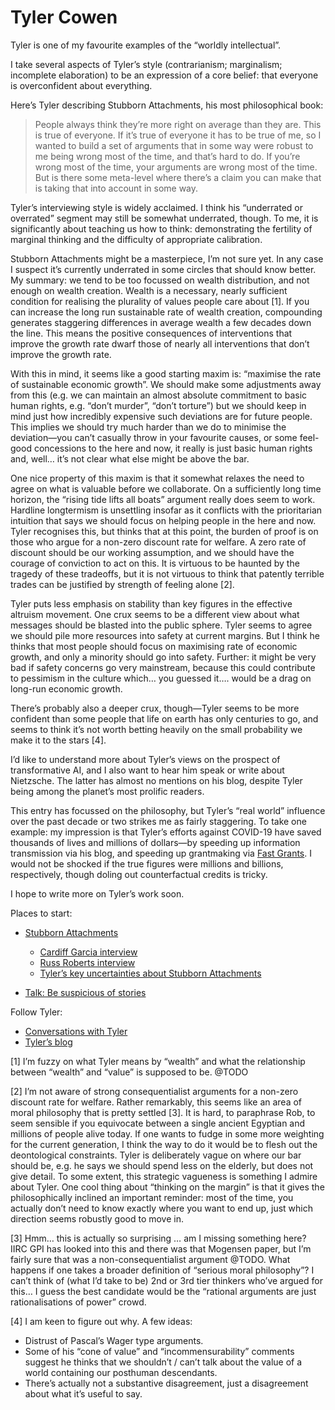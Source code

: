 # Tyler Cowen
Tyler is one of my favourite examples of the “worldly intellectual”. 

I take several aspects of Tyler’s style (contrarianism; marginalism; incomplete elaboration) to be an expression of a core belief: that everyone is overconfident about everything. 

Here’s Tyler describing Stubborn Attachments, his most philosophical book:

> People always think they’re more right on average than they are. This is true of everyone. If it’s true of everyone it has to be true of me, so I wanted to build a set of arguments that in some way were robust to me being wrong most of the time, and that’s hard to do. If you’re wrong most of the time, your arguments are wrong most of the time. But is there some meta-level where there’s a claim you can make that is taking that into account in some way.

Tyler’s interviewing style is widely acclaimed. I think his “underrated or overrated” segment may still be somewhat underrated, though. To me, it is significantly about teaching us how to think: demonstrating the fertility of marginal thinking and the difficulty of appropriate calibration.

Stubborn Attachments might be a masterpiece, I’m not sure yet. In any case I suspect it’s currently underrated in some circles that should know better. My summary: we tend to be too focussed on wealth distribution, and not enough on wealth creation. Wealth is a necessary, nearly sufficient condition for realising the plurality of values people care about [1]. If you can increase the long run sustainable rate of wealth creation, compounding generates staggering differences in average wealth a few decades down the line. This means the positive consequences of interventions that improve the growth rate dwarf those of nearly all interventions that don’t improve the growth rate.

With this in mind, it seems like a good starting maxim is: “maximise the rate of sustainable economic growth”. We should make some adjustments away from this (e.g. we can maintain an almost absolute commitment to basic human rights, e.g. “don’t murder”, “don’t torture”) but we should keep in mind just how incredibly expensive such deviations are for future people. This implies we should try much harder than we do to minimise the deviation—you can’t casually throw in your favourite causes, or some feel-good concessions to the here and now, it really is just basic human rights and, well…  it’s not clear what else might be above the bar.

One nice property of this maxim is that it somewhat relaxes the need to agree on what is valuable before we collaborate. On a sufficiently long time horizon, the “rising tide lifts all boats” argument really does seem to work. Hardline longtermism is unsettling insofar as it conflicts with the prioritarian intuition that says we should focus on helping people in the here and now. Tyler recognises this, but thinks that at this point, the burden of proof is on those who argue for a non-zero discount rate for welfare. A zero rate of discount should be our working assumption, and we should have the courage of conviction to act on this. It is virtuous to be haunted by the tragedy of these tradeoffs, but it is not virtuous to think that patently terrible trades can be justified by strength of feeling alone [2]. 

Tyler puts less emphasis on stability than key figures in the effective altruism movement. One crux seems to be a different view about what messages should be blasted into the public sphere. Tyler seems to agree we should pile more resources into safety at current margins. But I think he thinks that most people should focus on maximising rate of economic growth, and only a minority should go into safety. Further: it might be very bad if safety concerns go very mainstream, because this could contribute to pessimism in the culture which… you guessed it…. would be a drag on long-run economic growth. 

There’s probably also a deeper crux, though—Tyler seems to be more confident than some people that life on earth has only centuries to go, and seems to think it’s not worth betting heavily on the small probability we make it to the stars [4]. 

I’d like to understand more about Tyler’s views on the prospect of transformative AI, and I also want to hear him speak or write about Nietzsche. The latter has almost no mentions on his blog, despite Tyler being among the planet’s most prolific readers. 

This entry has focussed on the philosophy, but Tyler’s “real world” influence over the past decade or two strikes me as fairly staggering. To take one example: my impression is that Tyler’s efforts against COVID-19 have saved thousands of lives and millions of dollars—by speeding up information transmission via his blog, and speeding up grantmaking via [Fast Grants](https://fastgrants.org). I would not be shocked if the true figures were millions and billions, respectively, though doling out counterfactual credits is tricky. 

I hope to write more on Tyler’s work soon.

Places to start:
* [Stubborn Attachments](https://www.amazon.co.uk/Stubborn-Attachments-Prosperous-Responsible-Individuals/dp/1732265135)
	* [Cardiff Garcia interview](https://thevalmy.com/28)
	* [Russ Roberts interview](https://www.listennotes.com/podcasts/econtalk/tyler-cowen-on-stubborn-voTPp5YliH3/)
	* [Tyler’s key uncertainties about Stubborn Attachments](https://thevalmy.com/29)

* [Talk: Be suspicious of stories](https://www.ted.com/talks/tyler_cowen_be_suspicious_of_simple_stories/transcript?language=en)

Follow Tyler:
* [Conversations with Tyler](https://conversationswithtyler.com/)
* [Tyler’s blog](marginalrevolution.com/)


[1] I’m fuzzy on what Tyler means by “wealth” and what the relationship between “wealth” and “value” is supposed to be. @TODO

[2] I’m not aware of strong consequentialist arguments for a non-zero discount rate for welfare. Rather remarkably, this seems like an area of moral philosophy that is pretty settled [3]. It is hard, to paraphrase Rob, to seem sensible if you equivocate between a single ancient Egyptian and millions of people alive today. If one wants to fudge in some more weighting for the current generation, I think the way to do it would be to flesh out the deontological constraints. Tyler is deliberately vague on where our bar should be, e.g. he says we should spend less on the elderly, but does not give detail. To some extent, this strategic vagueness is something I admire about Tyler. One cool thing about “thinking on the margin” is that it gives the philosophically inclined an important reminder: most of the time, you actually don’t need to know exactly where you want to end up, just which direction seems robustly good to move in.  

[3] Hmm… this is actually so surprising … am I missing something here? IIRC GPI has looked into this and there was that Mogensen paper, but I’m fairly sure that was a non-consequentialist argument @TODO. What happens if one takes a broader definition of “serious moral philosophy”? I can’t think of (what I’d take to be) 2nd or 3rd tier thinkers who’ve argued for this… I guess the best candidate would be the “rational arguments are just rationalisations of power” crowd.

[4] I am keen to figure out why. A few ideas:

* Distrust of Pascal’s Wager type arguments.
* Some of his “cone of value” and “incommensurability” comments suggest he thinks that we shouldn’t / can’t talk about the value of a world containing our posthuman descendants.
* There’s actually not a substantive disagreement, just a disagreement about what it’s useful to say. 


<!-- #web/people -->

<!-- {BearID:tyler-cowen.md} -->
